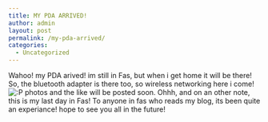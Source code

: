 ```yaml
---
title: MY PDA ARRIVED!
author: admin
layout: post
permalink: /my-pda-arrived/
categories:
  - Uncategorized
---
```

Wahoo! my PDA arived! im still in Fas, but when i get home it will be there! So, the bluetooth adapter is there too, so wireless networking here i come! <img src="http://blog.lotas-smartman.net/wp-includes/images/smilies/icon_razz.gif" alt=":P" class="wp-smiley" /> photos and the like will be posted soon. Ohhh, and on an other note, this is my last day in Fas! To anyone in fas who reads my blog, its been quite an experiance! hope to see you all in the future!